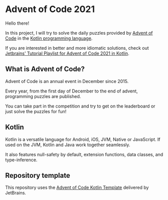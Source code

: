 # Advent of Code 2021

Hello there!

In this project, I will try to solve the daily puzzles provided by 
[Advent of Code](https://adventofcode.com) in the
[Kotlin programming language](https://kotlinlang.org).

If you are interested in better and more idiomatic solutions, check out
[Jetbrains' Tutorial Playlist for Advent of Code 2021 in Kotlin](https://youtube.com/playlist?list=PLlFc5cFwUnmy2hYx6k3TjjFLd7QXH2CjF).

## What is Advent of Code?

Advent of Code is an annual event in December since 2015.

Every year, from the first day of December to the end of advent,
programming puzzles are published.

You can take part in the competition and try to get on the leaderboard 
or just solve the puzzles for fun!

## Kotlin

Kotlin is a versatile language for Android, iOS, JVM, Native or JavaScript.
If used on the JVM, Kotlin and Java work together seamlessly.

It also features null-safety by default, extension functions, data classes, and type-inference.

## Repository template

This repository uses the 
[Advent of Code Kotlin Template](https://github.com/kotlin-hands-on/advent-of-code-kotlin-template) 
delivered by JetBrains.
